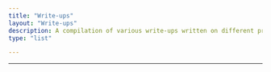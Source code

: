 ```yaml
---
title: "Write-ups"
layout: "Write-ups"
description: A compilation of various write-ups written on different problems, challenges, and machines, categorized based on the platform they were published on.
type: "list"

---
```

***